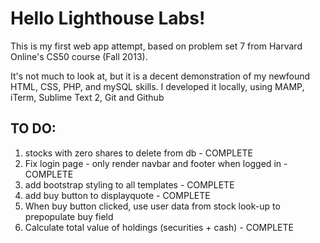 <h1>Hello Lighthouse Labs!</h1>

<p>This is my first web app attempt, based on problem set 7 from Harvard Online's CS50 course (Fall 2013).</p>

<p>It's not much to look at, but it is a decent demonstration of my newfound HTML, CSS, PHP, and mySQL skills.
I developed it locally, using MAMP, iTerm, Sublime Text 2, Git and Github </p>


<h2>TO DO:</h2>
<ol>
    <li>stocks with zero shares to delete from db - COMPLETE</li>

<li>Fix login page - only render navbar and footer when logged in - COMPLETE</li>

<li>add bootstrap styling to all templates - COMPLETE</li>

<li>add buy button to displayquote - COMPLETE</li>

<li>When buy button clicked, use user data from stock look-up to prepopulate buy field</li>

<li>Calculate total value of holdings (securities + cash) - COMPLETE</li>
</ol>